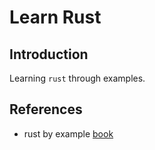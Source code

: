 # Learn Rust

## Introduction

Learning `rust` through examples.

## References

- rust by example [book](https://doc.rust-lang.org/rust-by-example/index.html)
